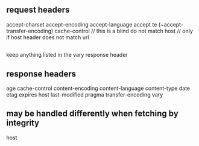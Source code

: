 ## request headers

accept-charset
accept-encoding
accept-language
accept
te (~accept-transfer-encoding)
cache-control // this is a blind do not match
host // only if host header does not match url
##
keep anything listed in the vary response header

## response headers

age
cache-control
content-encoding
content-language
content-type
date
etag
expires
host
last-modified
pragma
transfer-encoding
vary

## may be handled differently when fetching by integrity

host
